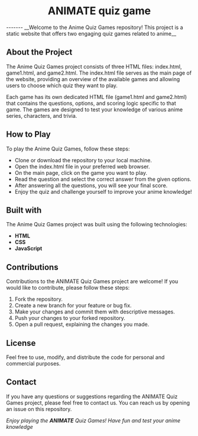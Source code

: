 <h1 align="center">ANIMATE quiz game</h1>
-------
__Welcome to the Anime Quiz Games repository! This project is a static website that offers two engaging quiz games related to anime__

## About the Project
The Anime Quiz Games project consists of three HTML files: index.html, game1.html, and game2.html. The index.html file serves as the main page of the website, providing an overview of the available games and allowing users to choose which quiz they want to play.

Each game has its own dedicated HTML file (game1.html and game2.html) that contains the questions, options, and scoring logic specific to that game. The games are designed to test your knowledge of various anime series, characters, and trivia.

## How to Play
To play the Anime Quiz Games, follow these steps:
- Clone or download the repository to your local machine.
- Open the index.html file in your preferred web browser.
- On the main page, click on the game you want to play.
- Read the question and select the correct answer from the given options.
- After answering all the questions, you will see your final score.
- Enjoy the quiz and challenge yourself to improve your anime knowledge!

## Built with
The Anime Quiz Games project was built using the following technologies:
- **HTML**
- **CSS**
- **JavaScript**

## Contributions
Contributions to the ANIMATE Quiz Games project are welcome! If you would like to contribute, please follow these steps:
1. Fork the repository.
2. Create a new branch for your feature or bug fix.
3. Make your changes and commit them with descriptive messages.
4. Push your changes to your forked repository.
5. Open a pull request, explaining the changes you made.

## License
Feel free to use, modify, and distribute the code for personal and commercial purposes.

## Contact
If you have any questions or suggestions regarding the ANIMATE Quiz Games project, please feel free to contact us. You can reach us by opening an issue on this repository.

_Enjoy playing the **ANIMATE** Quiz Games! Have fun and test your anime knowledge_
